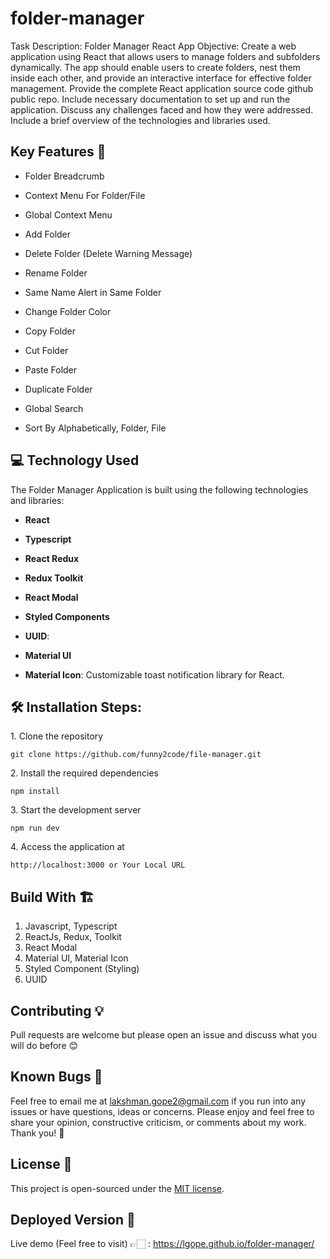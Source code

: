 # folder-manager

Task Description: Folder Manager React App
Objective:
Create a web application using React that allows users to manage folders and subfolders dynamically. The app should enable users to create folders, nest them inside each other, and provide an interactive interface for effective folder management.
Provide the complete React application source code github public repo.
Include necessary documentation to set up and run the application.
Discuss any challenges faced and how they were addressed.
Include a brief overview of the technologies and libraries used.

## Key Features 📝

-   Folder Breadcrumb
-   Context Menu For Folder/File
-   Global Context Menu
-   Add Folder
-   Delete Folder (Delete Warning Message)
-   Rename Folder
-   Same Name Alert in Same Folder

-   Change Folder Color
-   Copy Folder
-   Cut Folder
-   Paste Folder
-   Duplicate Folder
-   Global Search
-   Sort By Alphabetically, Folder, File
## 💻 Technology Used

The Folder Manager Application is built using the following technologies and libraries:

-   **React**

-   **Typescript**

-   **React Redux**

-   **Redux Toolkit**

-   **React Modal**

-   **Styled Components**

-   **UUID**:

-   **Material UI**

-   **Material Icon**: Customizable toast notification library for React.

## 🛠️ Installation Steps:

<p>1. Clone the repository</p>

```
git clone https://github.com/funny2code/file-manager.git
```

<p>2. Install the required dependencies </p>

```
npm install
```

<p>3. Start the development server</p>

```
npm run dev
```
<p>4. Access the application at</p>

```
http://localhost:3000 or Your Local URL
```
## Build With 🏗️

1. Javascript, Typescript
2. ReactJs, Redux, Toolkit
3. React Modal
3. Material UI, Material Icon
3. Styled Component (Styling)
4. UUID

## Contributing 💡

Pull requests are welcome but please open an issue and discuss what you will do before 😊

## Known Bugs 🚨

Feel free to email me at lakshman.gope2@gmail.com if you run into any issues or have questions, ideas or concerns.
Please enjoy and feel free to share your opinion, constructive criticism, or comments about my work. Thank you! 🙂
## License 📄

This project is open-sourced under the [MIT license](https://opensource.org/licenses/MIT).

## Deployed Version 🚀
Live demo (Feel free to visit) 👉🏻 : https://lgope.github.io/folder-manager/